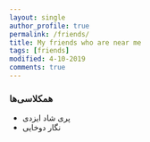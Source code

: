 ```yaml
---
layout: single
author_profile: true
permalink: /friends/
title: My friends who are near me
tags: [friends]
modified: 4-10-2019
comments: true
---
```


### همکلاسی‌ها
* پری شاد ایزدی
* نگار دوخایی




